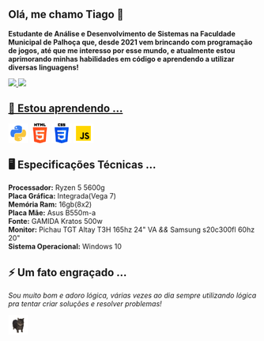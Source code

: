 ## Olá, me chamo Tiago 👋
<p>
 <strong>
  Estudante de Análise e Desenvolvimento de Sistemas na Faculdade Municipal de Palhoça que, desde 2021 vem brincando com programação de jogos, até que me interesso por esse mundo, e atualmente estou aprimorando minhas habilidades em código e aprendendo a utilizar diversas linguagens!
 </strong>
</p>
<div>
 <a href="https://github.com/Capimaso" style="display":flex;gap:10px;justify-content:center;align-items:center;>
 <img loading="lazy" height="180em" src="https://github-readme-stats.vercel.app/api/top-langs/?username=Capimaso&layout=compact&langs_count=7&theme=dracula"/>
 <img loading="lazy" height="180em" src="https://github-readme-stats.vercel.app/api?username=Capimaso&show_icons=true&theme=dracula&include_all_commits=true&count_private=true"/>
</div>

## 🌱 Estou aprendendo ...
 
 <div style="display":flex; gap:10px; justify-content:center; align-items:center;>
  <a href="https://pt.wikipedia.org/wiki/Python"><img align="center" src="pythonic.png" width="40" height="40"></url></a>
  <a href="https://pt.wikipedia.org/wiki/HTML"><img align="center" src="htmlic.png" width="40" height="40"></url></a>
  <a href="https://pt.wikipedia.org/wiki/Cascading_Style_Sheets"><img align="center" src="cssic.png" width="40" height="40"></url></a>
  <a href="https://pt.wikipedia.org/wiki/JavaScript"><img align="center" src="javascriptic.png" width="40" height="40"></url></a>
 </div>

 ## 🖥 Especificações Técnicas ...
 <p>
  <strong>Processador:</strong> Ryzen 5 5600g<br>
  <strong>Placa Gráfica:</strong> Integrada(Vega 7)<br>
  <strong>Memória Ram:</strong> 16gb(8x2)<br>
  <strong>Placa Mãe:</strong> Asus B550m-a<br>
  <strong>Fonte:</strong> GAMIDA Kratos 500w<br>
  <strong>Monitor:</strong> Pichau TGT Altay T3H 165hz 24" VA <em>&&</em> Samsung s20c300fl 60hz 20"<br>
  <strong>Sistema Operacional:</strong> Windows 10<br>
 </p>

 ## ⚡ Um fato engraçado ...
 <p>
  <em>
   Sou muito bom e adoro lógica, várias vezes ao dia sempre utilizando lógica pra tentar criar soluções e resolver problemas!
  </em>
 </p>

 <a href="https://www.ayo.so/capimaso"><img src="catspin.gif" width="40" height="40" alt="Meu ayo" title="Meu ayo"></a>
<!--
**Capimaso/Capimaso** is a ✨ _special_ ✨ repository because its `README.md` (this file) appears on your GitHub profile.

Here are some ideas to get you started:

- 🔭 I’m currently working on ...
- 👯 I’m looking to collaborate on ...
- 🤔 I’m looking for help with ...
- 💬 Ask me about ...
- 📫 How to reach me: ...
- 😄 Pronouns: ...
- 
-->
